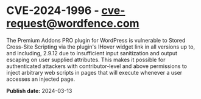# CVE-2024-1996 - cve-request@wordfence.com

The Premium Addons PRO plugin for WordPress is vulnerable to Stored Cross-Site Scripting via the plugin's IHover widget link in all versions up to, and including, 2.9.12 due to insufficient input sanitization and output escaping on user supplied attributes. This makes it possible for authenticated attackers with contributor-level and above permissions to inject arbitrary web scripts in pages that will execute whenever a user accesses an injected page.

**Publish date:** 2024-03-13
